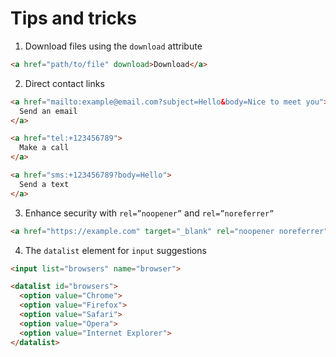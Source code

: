 # Tips and tricks

1. Download files using the `download` attribute

```html
<a href="path/to/file" download>Download</a>
```

2. Direct contact links

```html
<a href="mailto:example@email.com?subject=Hello&body=Nice to meet you">
  Send an email
</a>

<a href="tel:+123456789">
  Make a call
</a>

<a href="sms:+123456789?body=Hello">
  Send a text
</a>
```

3. Enhance security with `rel=”noopener”` and `rel=”noreferrer”`

```html
<a href="https://example.com" target="_blank" rel="noopener noreferrer">Link</a>
```

4. The `datalist` element for `input` suggestions

```html
<input list="browsers" name="browser">

<datalist id="browsers">
  <option value="Chrome">
  <option value="Firefox">
  <option value="Safari">
  <option value="Opera">
  <option value="Internet Explorer">
</datalist>
```
